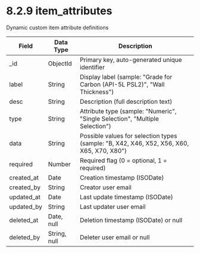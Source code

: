 # 8.2.9 item_attributes

Dynamic custom item attribute definitions

| Field | Data Type | Description |
|-------|-----------|-------------|
| _id | ObjectId | Primary key, auto-generated unique identifier |
| label | String | Display label (sample: "Grade for Carbon (API-5L PSL2)", "Wall Thickness") |
| desc | String | Description (full description text) |
| type | String | Attribute type (sample: "Numeric", "Single Selection", "Multiple Selection") |
| data | String | Possible values for selection types (sample: "B, X42, X46, X52, X56, X60, X65, X70, X80") |
| required | Number | Required flag (0 = optional, 1 = required) |
| created_at | Date | Creation timestamp (ISODate) |
| created_by | String | Creator user email |
| updated_at | Date | Last update timestamp (ISODate) |
| updated_by | String | Last updater user email |
| deleted_at | Date, null | Deletion timestamp (ISODate) or null |
| deleted_by | String, null | Deleter user email or null |
